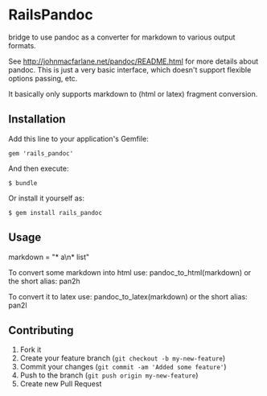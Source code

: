 # RailsPandoc

bridge to use pandoc as a converter for markdown to various output formats.

See http://johnmacfarlane.net/pandoc/README.html for more details about pandoc.
This is just a very basic interface, which doesn't support flexible options passing, etc.

It basically only supports markdown to (html or latex) fragment conversion.

## Installation

Add this line to your application's Gemfile:

    gem 'rails_pandoc'

And then execute:

    $ bundle

Or install it yourself as:

    $ gem install rails_pandoc

## Usage

markdown = "* a\n* list"

To convert some markdown into html use:
pandoc_to_html(markdown)
or the short alias: pan2h

To convert it to latex use:
pandoc_to_latex(markdown)
or the short alias: pan2l

## Contributing

1. Fork it
2. Create your feature branch (`git checkout -b my-new-feature`)
3. Commit your changes (`git commit -am 'Added some feature'`)
4. Push to the branch (`git push origin my-new-feature`)
5. Create new Pull Request
